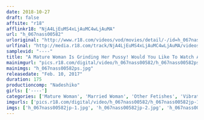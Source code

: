 ```yaml
---
date: 2018-10-27
draft: false
affsite: "r18"
afflinkr18: "NjA4LjEuMS4xLjAuMC4wLjAuMA"
url: "h_067nass00582"
urloriginal: "http://www.r18.com/videos/vod/movies/detail/-/id=h_067nass00582"
urlfinal: "http://media.r18.com/track/NjA4LjEuMS4xLjAuMC4wLjAuMA/videos/vod/movies/detail/-/id=h_067nass00582"
samplevid: "----"
title: "A Mature Woman Is Grinding Her Pussy! Would You Like To Watch An Old Lady Like Me Perform Masturbation...? 12 Mature Woman Babes In A Masturbation Frenzy"
mainimgurl: "pics.r18.com/digital/video/h_067nass00582/h_067nass00582ps.jpg"
mainimgs: "h_067nass00582ps.jpg"
releasedate: "Feb. 10, 2017"
duration: 175
productioncomp: "Nadeshiko"
girls: ['----']
categories: ['Mature Woman', 'Married Woman', 'Other Fetishes', 'Vibrator', 'Masturbation']
imgurls: ['pics.r18.com/digital/video/h_067nass00582/h_067nass00582jp-1.jpg', 'pics.r18.com/digital/video/h_067nass00582/h_067nass00582jp-2.jpg', 'pics.r18.com/digital/video/h_067nass00582/h_067nass00582jp-3.jpg', 'pics.r18.com/digital/video/h_067nass00582/h_067nass00582jp-4.jpg', 'pics.r18.com/digital/video/h_067nass00582/h_067nass00582jp-5.jpg', 'pics.r18.com/digital/video/h_067nass00582/h_067nass00582jp-6.jpg', 'pics.r18.com/digital/video/h_067nass00582/h_067nass00582jp-7.jpg', 'pics.r18.com/digital/video/h_067nass00582/h_067nass00582jp-8.jpg', 'pics.r18.com/digital/video/h_067nass00582/h_067nass00582jp-9.jpg', 'pics.r18.com/digital/video/h_067nass00582/h_067nass00582jp-10.jpg', 'pics.r18.com/digital/video/h_067nass00582/h_067nass00582jp-11.jpg', 'pics.r18.com/digital/video/h_067nass00582/h_067nass00582jp-12.jpg', 'pics.r18.com/digital/video/h_067nass00582/h_067nass00582jp-13.jpg', 'pics.r18.com/digital/video/h_067nass00582/h_067nass00582jp-14.jpg', 'pics.r18.com/digital/video/h_067nass00582/h_067nass00582jp-15.jpg', 'pics.r18.com/digital/video/h_067nass00582/h_067nass00582jp-16.jpg', 'pics.r18.com/digital/video/h_067nass00582/h_067nass00582jp-17.jpg', 'pics.r18.com/digital/video/h_067nass00582/h_067nass00582jp-18.jpg', 'pics.r18.com/digital/video/h_067nass00582/h_067nass00582jp-19.jpg', 'pics.r18.com/digital/video/h_067nass00582/h_067nass00582jp-20.jpg']
imgs: ['h_067nass00582jp-1.jpg', 'h_067nass00582jp-2.jpg', 'h_067nass00582jp-3.jpg', 'h_067nass00582jp-4.jpg', 'h_067nass00582jp-5.jpg', 'h_067nass00582jp-6.jpg', 'h_067nass00582jp-7.jpg', 'h_067nass00582jp-8.jpg', 'h_067nass00582jp-9.jpg', 'h_067nass00582jp-10.jpg', 'h_067nass00582jp-11.jpg', 'h_067nass00582jp-12.jpg', 'h_067nass00582jp-13.jpg', 'h_067nass00582jp-14.jpg', 'h_067nass00582jp-15.jpg', 'h_067nass00582jp-16.jpg', 'h_067nass00582jp-17.jpg', 'h_067nass00582jp-18.jpg', 'h_067nass00582jp-19.jpg', 'h_067nass00582jp-20.jpg']
---
```


